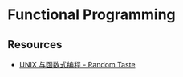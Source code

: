 # Functional Programming


## Resources

- [UNIX 与函数式编程 - Random Taste](http://zoomq.qiniudn.com/ZQScrapBook/ZqFLOSS/data/20100322144416/index.html)
